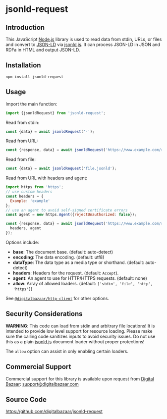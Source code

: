 jsonld-request
==============

Introduction
------------

This JavaScript [Node.js][] library is used to read data from stdin, URLs, or
files and convert to [JSON-LD][] via [jsonld.js][]. It can process JSON-LD in
JSON and RDFa in HTML and output JSON-LD.

## Installation

```
npm install jsonld-request
```

## Usage

Import the main function:

```js
import {jsonldRequest} from 'jsonld-request';
```

Read from stdin:

```js
const {data} = await jsonldRequest('-');
```

Read from URL:

```js
const {response, data} = await jsonldRequest('https://www.example.com/resource');
```

Read from file:

```js
const {data} = await jsonldRequest('file.jsonld');
```

Read from URL with headers and agent:

```js
import https from 'https';
// use custom headers
const headers = {
  Example: 'example'
};
// use an agent to avoid self-signed certificate errors
const agent = new https.Agent({rejectUnauthorized: false});

const {response, data} = await jsonldRequest('https://www.example.com/resource', {
  headers, agent
});
```

Options include:
- **base**: The document base. (default: auto-detect)
- **encoding**: The data encoding. (default: utf8)
- **dataType**: The data type as a media type or shorthand. (default:
  auto-detect)
- **headers**: Headers for the request. (default: `Accept`).
- **agent**: An agent to use for HTTP/HTTPS requests. (default: none)
- **allow**: Array of allowed loaders. (default: `['stdin', 'file', 'http',
  'https']`)

See [`@digitalbazaar/http-client`](https://github.com/digitalbazaar/http-client)
for other options.

Security Considerations
-----------------------

**WARNING**: This code can load from stdin and arbitrary file locations! It is
intended to provide low level support for resource loading. Please make sure
the calling code sanitizes inputs to avoid security issues. Do not use this as
a plain [jsonld.js][] document loader without proper protections!

The `allow` option can assist in only enabling certain loaders.

Commercial Support
------------------

Commercial support for this library is available upon request from
[Digital Bazaar][]: support@digitalbazaar.com

Source Code
-----------

https://github.com/digitalbazaar/jsonld-request

[Digital Bazaar]: https://digitalbazaar.com/
[JSON-LD]: https://json-ld.org/
[Node.js]: https://nodejs.org/
[RDFa]: http://www.w3.org/TR/rdfa-core/
[json-ld.org]: https://github.com/json-ld/json-ld.org
[jsonld.js]: https://github.com/digitalbazaar/jsonld.js
